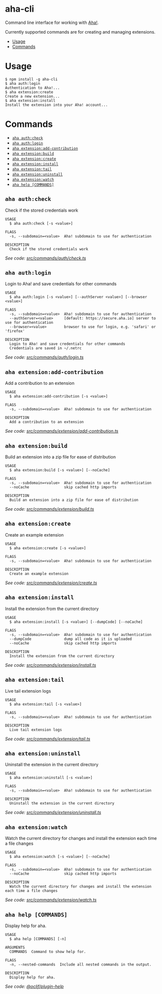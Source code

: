 aha-cli
=======

Command line interface for working with [Aha!](https://www.aha.io).

Currently supported commands are for creating and managing extensions. 

<!-- toc -->
* [Usage](#usage)
* [Commands](#commands)
<!-- tocstop -->
# Usage
```sh-session
$ npm install -g aha-cli
$ aha auth:login
Authentication to Aha!...
$ aha extension:create
Create a new extension...
$ aha extension:install
Install the extension into your Aha! account...
```
# Commands
<!-- commands -->
* [`aha auth:check`](#aha-authcheck)
* [`aha auth:login`](#aha-authlogin)
* [`aha extension:add-contribution`](#aha-extensionadd-contribution)
* [`aha extension:build`](#aha-extensionbuild)
* [`aha extension:create`](#aha-extensioncreate)
* [`aha extension:install`](#aha-extensioninstall)
* [`aha extension:tail`](#aha-extensiontail)
* [`aha extension:uninstall`](#aha-extensionuninstall)
* [`aha extension:watch`](#aha-extensionwatch)
* [`aha help [COMMANDS]`](#aha-help-commands)

## `aha auth:check`

Check if the stored credentials work

```
USAGE
  $ aha auth:check [-s <value>]

FLAGS
  -s, --subdomain=<value>  Aha! subdomain to use for authentication

DESCRIPTION
  Check if the stored credentials work
```

_See code: [src/commands/auth/check.ts](https://github.com/aha-app/aha-cli/blob/v1.17.0/src/commands/auth/check.ts)_

## `aha auth:login`

Login to Aha! and save credentials for other commands

```
USAGE
  $ aha auth:login [-s <value>] [--authServer <value>] [--browser <value>]

FLAGS
  -s, --subdomain=<value>  Aha! subdomain to use for authentication
  --authServer=<value>     [default: https://secure.aha.io] server to use for authentication
  --browser=<value>        browser to use for login, e.g. 'safari' or 'firefox'

DESCRIPTION
  Login to Aha! and save credentials for other commands
  Credentials are saved in ~/.netrc
```

_See code: [src/commands/auth/login.ts](https://github.com/aha-app/aha-cli/blob/v1.17.0/src/commands/auth/login.ts)_

## `aha extension:add-contribution`

Add a contribution to an extension

```
USAGE
  $ aha extension:add-contribution [-s <value>]

FLAGS
  -s, --subdomain=<value>  Aha! subdomain to use for authentication

DESCRIPTION
  Add a contribution to an extension
```

_See code: [src/commands/extension/add-contribution.ts](https://github.com/aha-app/aha-cli/blob/v1.17.0/src/commands/extension/add-contribution.ts)_

## `aha extension:build`

Build an extension into a zip file for ease of distribution

```
USAGE
  $ aha extension:build [-s <value>] [--noCache]

FLAGS
  -s, --subdomain=<value>  Aha! subdomain to use for authentication
  --noCache                skip cached http imports

DESCRIPTION
  Build an extension into a zip file for ease of distribution
```

_See code: [src/commands/extension/build.ts](https://github.com/aha-app/aha-cli/blob/v1.17.0/src/commands/extension/build.ts)_

## `aha extension:create`

Create an example extension

```
USAGE
  $ aha extension:create [-s <value>]

FLAGS
  -s, --subdomain=<value>  Aha! subdomain to use for authentication

DESCRIPTION
  Create an example extension
```

_See code: [src/commands/extension/create.ts](https://github.com/aha-app/aha-cli/blob/v1.17.0/src/commands/extension/create.ts)_

## `aha extension:install`

Install the extension from the current directory

```
USAGE
  $ aha extension:install [-s <value>] [--dumpCode] [--noCache]

FLAGS
  -s, --subdomain=<value>  Aha! subdomain to use for authentication
  --dumpCode               dump all code as it is uploaded
  --noCache                skip cached http imports

DESCRIPTION
  Install the extension from the current directory
```

_See code: [src/commands/extension/install.ts](https://github.com/aha-app/aha-cli/blob/v1.17.0/src/commands/extension/install.ts)_

## `aha extension:tail`

Live tail extension logs

```
USAGE
  $ aha extension:tail [-s <value>]

FLAGS
  -s, --subdomain=<value>  Aha! subdomain to use for authentication

DESCRIPTION
  Live tail extension logs
```

_See code: [src/commands/extension/tail.ts](https://github.com/aha-app/aha-cli/blob/v1.17.0/src/commands/extension/tail.ts)_

## `aha extension:uninstall`

Uninstall the extension in the current directory

```
USAGE
  $ aha extension:uninstall [-s <value>]

FLAGS
  -s, --subdomain=<value>  Aha! subdomain to use for authentication

DESCRIPTION
  Uninstall the extension in the current directory
```

_See code: [src/commands/extension/uninstall.ts](https://github.com/aha-app/aha-cli/blob/v1.17.0/src/commands/extension/uninstall.ts)_

## `aha extension:watch`

Watch the current directory for changes and install the extension each time a file changes

```
USAGE
  $ aha extension:watch [-s <value>] [--noCache]

FLAGS
  -s, --subdomain=<value>  Aha! subdomain to use for authentication
  --noCache                skip cached http imports

DESCRIPTION
  Watch the current directory for changes and install the extension each time a file changes
```

_See code: [src/commands/extension/watch.ts](https://github.com/aha-app/aha-cli/blob/v1.17.0/src/commands/extension/watch.ts)_

## `aha help [COMMANDS]`

Display help for aha.

```
USAGE
  $ aha help [COMMANDS] [-n]

ARGUMENTS
  COMMANDS  Command to show help for.

FLAGS
  -n, --nested-commands  Include all nested commands in the output.

DESCRIPTION
  Display help for aha.
```

_See code: [@oclif/plugin-help](https://github.com/oclif/plugin-help/blob/v5.2.7/src/commands/help.ts)_
<!-- commandsstop -->
